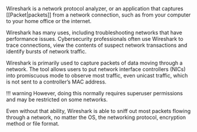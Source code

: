 Wireshark is a network protocol analyzer, or an application that captures [[Packet|packets]] from a network connection, such as from your computer to your home office or the internet.

Wireshark has many uses, including troubleshooting networks that have performance issues. Cybersecurity professionals often use Wireshark to trace connections, view the contents of suspect network transactions and identify bursts of network traffic.

Wireshark is primarily used to capture packets of data moving through a network. The tool allows users to put network interface controllers (NICs) into promiscuous mode to observe most traffic, even unicast traffic, which is not sent to a controller’s MAC address.

!!! warning
However, doing this normally requires superuser permissions and may be restricted on some networks.

Even without that ability, Wireshark is able to sniff out most packets flowing through a network, no matter the OS, the networking protocol, encryption method or file format.
